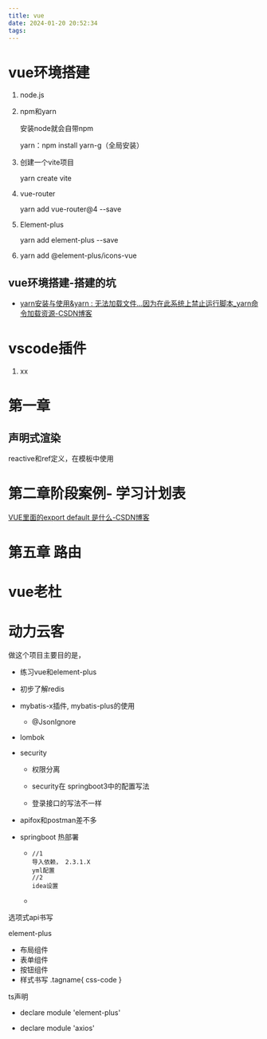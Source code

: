 ```yaml
---
title: vue
date: 2024-01-20 20:52:34
tags:
---
```


# vue环境搭建

1. node.js

2. npm和yarn

   安装node就会自带npm

   yarn：npm install yarn-g（全局安装）

3. 创建一个vite项目

   yarn create vite

4. vue-router

   yarn add vue-router@4 --save
5. Element-plus

   yarn add element-plus --save

6. yarn add @element-plus/icons-vue

## vue环境搭建-搭建的坑

- [yarn安装与使用&yarn : 无法加载文件...因为在此系统上禁止运行脚本_yarn命令加载资源-CSDN博客](https://blog.csdn.net/Imagirl1/article/details/122014743)

# vscode插件

1. xx



# 第一章

## 声明式渲染

reactive和ref定义，在模板中使用





# 第二章阶段案例- 学习计划表

[VUE里面的export default 是什么-CSDN博客](https://blog.csdn.net/weixin_46129834/article/details/106425246)



# 第五章 路由



# vue老杜



# 动力云客

做这个项目主要目的是， 

- 练习vue和element-plus

- 初步了解redis

- mybatis-x插件, mybatis-plus的使用
  - @JsonIgnore

- lombok

- security

  - 权限分离
  - security在 springboot3中的配置写法

  - 登录接口的写法不一样

- apifox和postman差不多

- springboot 热部署

  - ```
    //1
    导入依赖， 2.3.1.X
    yml配置
    //2
    idea设置
    ```

  - 




选项式api书写

element-plus

- 布局组件
- 表单组件
- 按钮组件
- 样式书写 .tagname{ css-code }

ts声明

- declare module 'element-plus'

- declare module 'axios'

